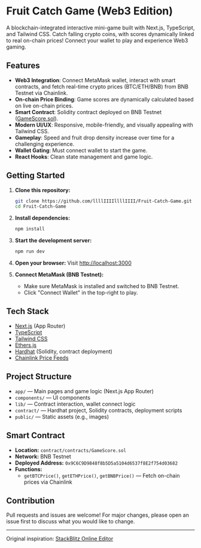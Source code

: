 # Fruit Catch Game (Web3 Edition)

A blockchain-integrated interactive mini-game built with Next.js, TypeScript, and Tailwind CSS. Catch falling crypto coins, with scores dynamically linked to real on-chain prices! Connect your wallet to play and experience Web3 gaming.

## Features
- **Web3 Integration**: Connect MetaMask wallet, interact with smart contracts, and fetch real-time crypto prices (BTC/ETH/BNB) from BNB Testnet via Chainlink.
- **On-chain Price Binding**: Game scores are dynamically calculated based on live on-chain prices.
- **Smart Contract**: Solidity contract deployed on BNB Testnet ([GameScore.sol](contract/contracts/GameScore.sol)).
- **Modern UI/UX**: Responsive, mobile-friendly, and visually appealing with Tailwind CSS.
- **Gameplay**: Speed and fruit drop density increase over time for a challenging experience.
- **Wallet Gating**: Must connect wallet to start the game.
- **React Hooks**: Clean state management and game logic.

## Getting Started

1. **Clone this repository:**
   ```bash
   git clone https://github.com/llllIIIIllllIIII/Fruit-Catch-Game.git
   cd Fruit-Catch-Game
   ```
2. **Install dependencies:**
   ```bash
   npm install
   ```
3. **Start the development server:**
   ```bash
   npm run dev
   ```
4. **Open your browser:**
   Visit [http://localhost:3000](http://localhost:3000)

5. **Connect MetaMask (BNB Testnet):**
   - Make sure MetaMask is installed and switched to BNB Testnet.
   - Click "Connect Wallet" in the top-right to play.

## Tech Stack
- [Next.js](https://nextjs.org/) (App Router)
- [TypeScript](https://www.typescriptlang.org/)
- [Tailwind CSS](https://tailwindcss.com/)
- [Ethers.js](https://docs.ethers.org/)
- [Hardhat](https://hardhat.org/) (Solidity, contract deployment)
- [Chainlink Price Feeds](https://docs.chain.link/)

## Project Structure
- `app/` — Main pages and game logic (Next.js App Router)
- `components/` — UI components
- `lib/` — Contract interaction, wallet connect logic
- `contract/` — Hardhat project, Solidity contracts, deployment scripts
- `public/` — Static assets (e.g., images)

## Smart Contract
- **Location:** `contract/contracts/GameScore.sol`
- **Network:** BNB Testnet
- **Deployed Address:** `0x9C6C9D9848f8b5D5a5104d6537f8E2f754d03682`
- **Functions:**
  - `getBTCPrice()`, `getETHPrice()`, `getBNBPrice()` — Fetch on-chain prices via Chainlink

## Contribution
Pull requests and issues are welcome! For major changes, please open an issue first to discuss what you would like to change.

---
Original inspiration: [StackBlitz Online Editor](https://stackblitz.com/~/github.com/joe888777/fruit-catch-game)